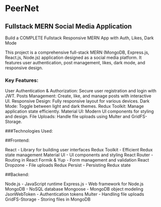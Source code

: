 # PeerNet

## Fullstack MERN Social Media Application
Build a COMPLETE Fullstack Responsive MERN App with Auth, Likes, Dark Mode

This project is a comprehensive full-stack MERN (MongoDB, Express.js, React.js, Node.js) application designed as a social media platform. It features user authentication, post management, likes, dark mode, and responsive design.

### Key Features:
 User Authentication & Authorization: Secure user registration and login with JWT.
 Posts Management: Create, like, and manage posts with interactive UI.
 Responsive Design: Fully responsive layout for various devices.
 Dark Mode: Toggle between light and dark themes.
 Redux Toolkit: Manage application state efficiently.
 Material UI: Modern UI components for styling and design.
 File Uploads: Handle file uploads using Multer and GridFS-Storage.

 
 ###Technologies Used:
 
 ##Frontend:

React - Library for building user interfaces
Redux Toolkit - Efficient Redux state management
Material UI - UI components and styling
React Router - Routing in React
Formik & Yup - Form management and validation
React Dropzone - File uploads
Redux Persist - Persisting Redux state

##Backend:

Node.js - JavaScript runtime
Express.js - Web framework for Node.js
MongoDB - NoSQL database
Mongoose - MongoDB object modeling
JsonWebToken - Authentication tokens
Multer - Handling file uploads
GridFS-Storage - Storing files in MongoDB
